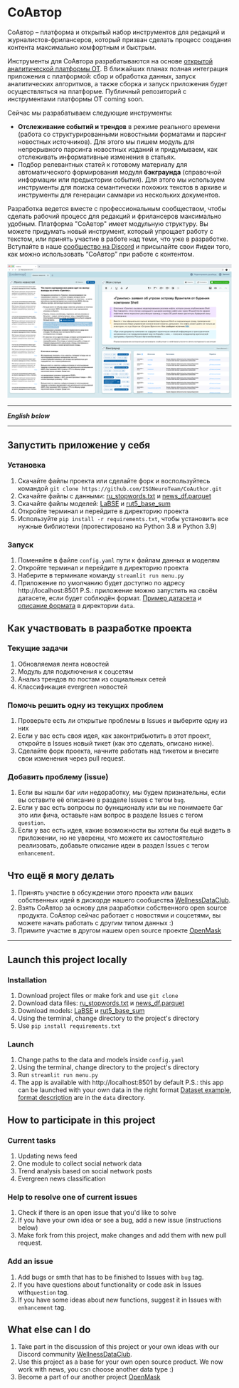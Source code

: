 # СоАвтор
СоАвтор – платформа и открытый набор инструментов для редакций и журналистов-фрилансеров, который призван сделать процесс создания контента максимально комфортным и быстрым.  

Инструменты для СоАвтора разрабатываются на основе [открытой аналитической платформы OT](https://ot-platform.ru/). 
В ближайших планах полная интеграция приложения с платформой: сбор и обработка данных, запуск аналитических алгоритмов, а также сборка и запуск приложения будет осуществляться на платформе.
Публичный репозиторий с инструментами платформы OT coming soon.

Сейчас мы разрабатываем следующие инструменты: 
* **Отслеживание событий и трендов** в режиме реального времени (работа со структурированными новостными форматами и парсинг новостных источников). Для этого мы пишем модуль для непрерывного парсинга новостных изданий и придумываем, как отслеживать информативные изменения в статьях.
* Подбор релевантных статей к готовому материалу для автоматического формирования модуля **бэкграунда** (справочной информации или предыстории события). Для этого мы используем инструменты для поиска семантически похожих текстов в архиве и инструменты для генерации саммари из нескольких документов.

Разработка ведется вместе с профессиональным сообществом, чтобы сделать рабочий процесс для редакций и фрилансеров максимально удобным.
Платформа "СоАвтор" имеет модульную структуру. Вы можете придумать новый инструмент, который упрощает работу с текстом, или принять участие в работе над теми, что уже в разработке. 
Вступайте в наше [сообщество на Discord](https://discord.com/invite/qzYk2ErsME) и присылайте свои #идеи того, как можно использовать “СоАвтор” при работе с контентом.

![СоАвтор интерфейс](main_pic.png)

***
***English below***
***

## Запустить приложение у себя

### Установка
1. Скачайте файлы проекта или сделайте форк и воспользуйтесь командой `git clone https://github.com/ISGNeuroTeam/CoAuthor.git`
2. Скачайте файлы с данными: [ru_stopwords.txt](https://drive.google.com/file/d/1zoPSpUM_IOp62uypMNAPgnn4y3wgQYKW/view?usp=sharing) и [news_df.parquet](https://drive.google.com/file/d/1on2_vDZQK9boN39YpcKP_Vt1htbvYhQG/view?usp=sharing)
3. Скачайте файлы моделей: [LaBSE](https://drive.google.com/drive/folders/1SW-_SHBhqlpb4IZCodkA_gzPbeluFmjQ?usp=sharing) и [rut5_base_sum](https://drive.google.com/drive/folders/1Q2UjRFwQTkHHiF8yxJtc2AO1UYtDuViG?usp=sharing)
4. Откройте терминал и перейдите в директорию проекта
5. Используйте `pip install -r requirements.txt`, чтобы установить все нужные библиотеки (протестировано на Python 3.8 и Python 3.9)

### Запуск
1. Поменяйте в файле `config.yaml` пути к файлам данных и моделям
2. Откройте терминал и перейдите в директорию проекта
3. Наберите в терминале команду `streamlit run menu.py`
4. Приложение по умолчанию будет доступно по адресу http://localhost:8501
P.S.: приложение можно запустить на своём датасете, если будет соблюдён формат. [Пример датасета](data/data_sample.parquet) и [описание формата](data/data_description.md) в директории `data`.


## Как участвовать в разработке проекта

### Текущие задачи
1. Обновляемая лента новостей
2. Модуль для подключения к соцсетям
3. Анализ трендов по постам из социальных сетей
4. Классификация evergreen новостей

### Помочь решить одну из текущих проблем
1. Проверьте есть ли открытые проблемы в Issues и выберите одну из них
2. Если у вас есть своя идея, как законтрибьютить в этот проект, откройте в Issues новый тикет (как это сделать, описано ниже).
3. Сделайте форк проекта, начните работать над тикетом и внесите свои изменения через pull request.

### Добавить проблему (issue)
1. Если вы нашли баг или недоработку, мы будем признательны, если вы оставите её описание в разделе Issues с тегом `bug`.
2. Если у вас есть вопросы по функционалу или вы не понимаете баг это или фича, оставьте нам вопрос в разделе Issues с тегом `question`.
3. Если у вас есть идея, какие возможности вы хотели бы ещё видеть в приложении, но не уверены, что можете их самостоятельно реализовать, добавьте описание идеи в раздел Issues с тегом `enhancement`.

## Что ещё я могу делать
1. Принять участие в обсуждении этого проекта или ваших собственных идей в дискорде нашего сообщества [WellnessDataClub](https://welldata.club/).
2. Взять СоАвтор за основу для разработки собственного open source продукта. СоАвтор сейчас работает с новостями и соцсетями, вы можете начать работать с другим типом данных :)
3. Примите участие в другом нашем open source проекте [OpenMask](https://github.com/ISGNeuroTeam/OpenMask)

***

## Launch this project locally

### Installation
1. Download project files or make fork and use `git clone`
2. Download data files: [ru_stopwords.txt](https://drive.google.com/file/d/1zoPSpUM_IOp62uypMNAPgnn4y3wgQYKW/view?usp=sharing) и [news_df.parquet](https://drive.google.com/file/d/1on2_vDZQK9boN39YpcKP_Vt1htbvYhQG/view?usp=sharing)
3. Download models: [LaBSE](https://drive.google.com/drive/folders/1SW-_SHBhqlpb4IZCodkA_gzPbeluFmjQ?usp=sharing) и [rut5_base_sum](https://drive.google.com/drive/folders/1Q2UjRFwQTkHHiF8yxJtc2AO1UYtDuViG?usp=sharing)
4. Using the terminal, change directory to the project's directory
5. Use `pip install requirements.txt`

### Launch
1. Change paths to the data and models inside `config.yaml`
2. Using the terminal, change directory to the project's directory
3. Run `streamlit run menu.py`
4. The app is available with http://localhost:8501 by default
P.S.: this app can be launched with your own data in the right format [Dataset example](data/data_sample.parquet), [format description](data/data_description.md) are in the `data` directory.


## How to participate in this project

### Current tasks
1. Updating news feed
2. One module to collect social network data
3. Trend analysis based on social network posts 
4. Evergreen news classification

### Help to resolve one of current issues 
1. Check if there is an open issue that you'd like to solve
2. If you have your own idea or see a bug, add a new issue (instructions below) 
3. Make fork from this project, make changes and add them with new pull request.

### Add an issue
1. Add bugs or smth that has to be finished to Issues with `bug` tag.
2. If you have questions about functionality or code ask in Issues with`question` tag.
3. If you have some ideas about new functions, suggest it in Issues with `enhancement` tag.

## What else can I do
1. Take part in the discussion of this project or your own ideas with our Discord community [WellnessDataClub](https://welldata.club/).
2. Use this project as a base for your own open source product. We now work with news, you csn choose another data type :)
3. Become a part of our another project [OpenMask](https://github.com/ISGNeuroTeam/OpenMask)